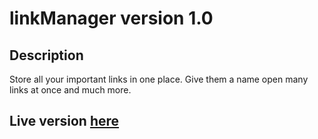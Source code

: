 # linkManager version 1.0
## Description <br>
Store all your important links in one place. Give them a name open many links at once and much more.
## Live version [here](https://tergii.github.io/link-Manager/)
